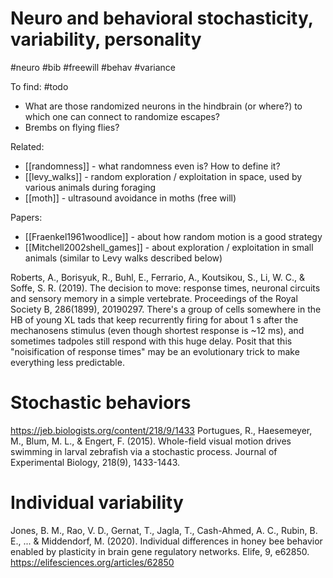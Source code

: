 # Neuro and behavioral stochasticity, variability, personality

#neuro #bib #freewill #behav #variance

To find: #todo
* What are those randomized neurons in the hindbrain (or where?) to which one can connect to randomize escapes?
* Brembs on flying flies?

Related:
* [[randomness]] - what randomness even is? How to define it?
* [[levy_walks]] - random exploration / exploitation in space, used by various animals during foraging
* [[moth]] - ultrasound avoidance in moths (free will)

Papers:
* [[Fraenkel1961woodlice]] - about how random motion is a good strategy
* [[Mitchell2002shell_games]] - about exploration / exploitation in small animals (similar to Levy walks described below)

Roberts, A., Borisyuk, R., Buhl, E., Ferrario, A., Koutsikou, S., Li, W. C., & Soffe, S. R. (2019). The decision to move: response times, neuronal circuits and sensory memory in a simple vertebrate. Proceedings of the Royal Society B, 286(1899), 20190297.
There's a group of cells somewhere in the HB of young XL tads that keep recurrently firing for about 1 s after the mechanosens stimulus (even though shortest response is ~12 ms), and sometimes tadpoles still respond with this huge delay. Posit that this "noisification of response times" may be an evolutionary trick to make everything less predictable.

# Stochastic behaviors

https://jeb.biologists.org/content/218/9/1433
Portugues, R., Haesemeyer, M., Blum, M. L., & Engert, F. (2015). Whole-field visual motion drives swimming in larval zebrafish via a stochastic process. Journal of Experimental Biology, 218(9), 1433-1443.

# Individual variability

Jones, B. M., Rao, V. D., Gernat, T., Jagla, T., Cash-Ahmed, A. C., Rubin, B. E., ... & Middendorf, M. (2020). Individual differences in honey bee behavior enabled by plasticity in brain gene regulatory networks. Elife, 9, e62850. https://elifesciences.org/articles/62850